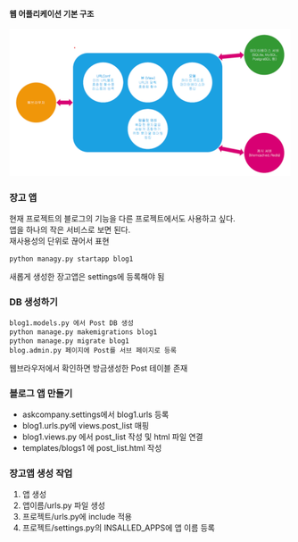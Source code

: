 #### 웹 어플리케이션 기본 구조

![](images/장고기본구조.png)

### 장고 앱
현재 프로젝트의 블로그의 기능을 다른 프로젝트에서도 사용하고 싶다.   
앱을 하나의 작은 서비스로 보면 된다.  
재사용성의 단위로 끊어서 표현
```shell
python managy.py startapp blog1
```
새롭게 생성한 장고앱은 settings에 등록해야 됨

### DB 생성하기
```shell
blog1.models.py 에서 Post DB 생성
python manage.py makemigrations blog1
python manage.py migrate blog1
blog.admin.py 페이지에 Post를 서브 페이지로 등록
```
웹브라우저에서 확인하면 방금생성한 Post 테이블 존재

### 블로그 앱 만들기

* askcompany.settings에서 blog1.urls 등록
* blog1.urls.py에 views.post_list 매핑 
* blog1.views.py 에서 post_list 작성 및 html 파일 연결
* templates/blogs1 에 post_list.html 작성 



### 장고앱 생성 작업

1. 앱 생성
2. 앱이름/urls.py 파일 생성
3. 프로젝트/urls.py에 include 적용
4. 프로젝트/settings.py의 INSALLED_APPS에 앱 이름 등록

